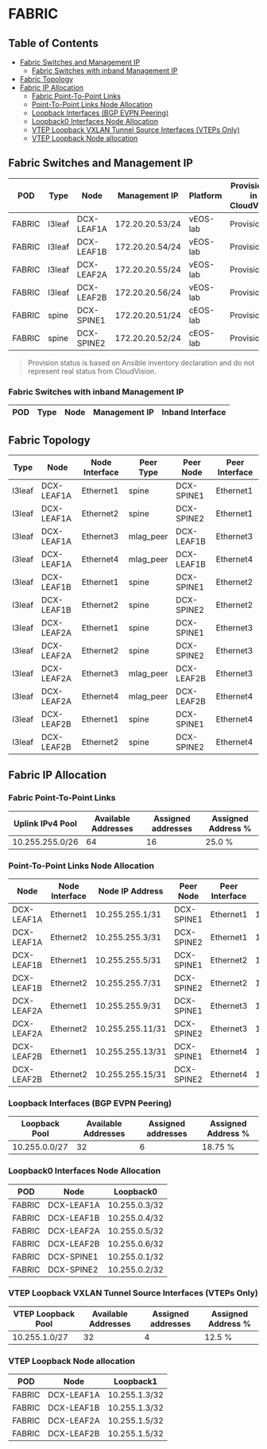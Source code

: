 # FABRIC

## Table of Contents

- [Fabric Switches and Management IP](#fabric-switches-and-management-ip)
  - [Fabric Switches with inband Management IP](#fabric-switches-with-inband-management-ip)
- [Fabric Topology](#fabric-topology)
- [Fabric IP Allocation](#fabric-ip-allocation)
  - [Fabric Point-To-Point Links](#fabric-point-to-point-links)
  - [Point-To-Point Links Node Allocation](#point-to-point-links-node-allocation)
  - [Loopback Interfaces (BGP EVPN Peering)](#loopback-interfaces-bgp-evpn-peering)
  - [Loopback0 Interfaces Node Allocation](#loopback0-interfaces-node-allocation)
  - [VTEP Loopback VXLAN Tunnel Source Interfaces (VTEPs Only)](#vtep-loopback-vxlan-tunnel-source-interfaces-vteps-only)
  - [VTEP Loopback Node allocation](#vtep-loopback-node-allocation)

## Fabric Switches and Management IP

| POD | Type | Node | Management IP | Platform | Provisioned in CloudVision | Serial Number |
| --- | ---- | ---- | ------------- | -------- | -------------------------- | ------------- |
| FABRIC | l3leaf | DCX-LEAF1A | 172.20.20.53/24 | vEOS-lab | Provisioned | - |
| FABRIC | l3leaf | DCX-LEAF1B | 172.20.20.54/24 | vEOS-lab | Provisioned | - |
| FABRIC | l3leaf | DCX-LEAF2A | 172.20.20.55/24 | vEOS-lab | Provisioned | - |
| FABRIC | l3leaf | DCX-LEAF2B | 172.20.20.56/24 | vEOS-lab | Provisioned | - |
| FABRIC | spine | DCX-SPINE1 | 172.20.20.51/24 | cEOS-lab | Provisioned | - |
| FABRIC | spine | DCX-SPINE2 | 172.20.20.52/24 | cEOS-lab | Provisioned | - |

> Provision status is based on Ansible inventory declaration and do not represent real status from CloudVision.

### Fabric Switches with inband Management IP

| POD | Type | Node | Management IP | Inband Interface |
| --- | ---- | ---- | ------------- | ---------------- |

## Fabric Topology

| Type | Node | Node Interface | Peer Type | Peer Node | Peer Interface |
| ---- | ---- | -------------- | --------- | ----------| -------------- |
| l3leaf | DCX-LEAF1A | Ethernet1 | spine | DCX-SPINE1 | Ethernet1 |
| l3leaf | DCX-LEAF1A | Ethernet2 | spine | DCX-SPINE2 | Ethernet1 |
| l3leaf | DCX-LEAF1A | Ethernet3 | mlag_peer | DCX-LEAF1B | Ethernet3 |
| l3leaf | DCX-LEAF1A | Ethernet4 | mlag_peer | DCX-LEAF1B | Ethernet4 |
| l3leaf | DCX-LEAF1B | Ethernet1 | spine | DCX-SPINE1 | Ethernet2 |
| l3leaf | DCX-LEAF1B | Ethernet2 | spine | DCX-SPINE2 | Ethernet2 |
| l3leaf | DCX-LEAF2A | Ethernet1 | spine | DCX-SPINE1 | Ethernet3 |
| l3leaf | DCX-LEAF2A | Ethernet2 | spine | DCX-SPINE2 | Ethernet3 |
| l3leaf | DCX-LEAF2A | Ethernet3 | mlag_peer | DCX-LEAF2B | Ethernet3 |
| l3leaf | DCX-LEAF2A | Ethernet4 | mlag_peer | DCX-LEAF2B | Ethernet4 |
| l3leaf | DCX-LEAF2B | Ethernet1 | spine | DCX-SPINE1 | Ethernet4 |
| l3leaf | DCX-LEAF2B | Ethernet2 | spine | DCX-SPINE2 | Ethernet4 |

## Fabric IP Allocation

### Fabric Point-To-Point Links

| Uplink IPv4 Pool | Available Addresses | Assigned addresses | Assigned Address % |
| ---------------- | ------------------- | ------------------ | ------------------ |
| 10.255.255.0/26 | 64 | 16 | 25.0 % |

### Point-To-Point Links Node Allocation

| Node | Node Interface | Node IP Address | Peer Node | Peer Interface | Peer IP Address |
| ---- | -------------- | --------------- | --------- | -------------- | --------------- |
| DCX-LEAF1A | Ethernet1 | 10.255.255.1/31 | DCX-SPINE1 | Ethernet1 | 10.255.255.0/31 |
| DCX-LEAF1A | Ethernet2 | 10.255.255.3/31 | DCX-SPINE2 | Ethernet1 | 10.255.255.2/31 |
| DCX-LEAF1B | Ethernet1 | 10.255.255.5/31 | DCX-SPINE1 | Ethernet2 | 10.255.255.4/31 |
| DCX-LEAF1B | Ethernet2 | 10.255.255.7/31 | DCX-SPINE2 | Ethernet2 | 10.255.255.6/31 |
| DCX-LEAF2A | Ethernet1 | 10.255.255.9/31 | DCX-SPINE1 | Ethernet3 | 10.255.255.8/31 |
| DCX-LEAF2A | Ethernet2 | 10.255.255.11/31 | DCX-SPINE2 | Ethernet3 | 10.255.255.10/31 |
| DCX-LEAF2B | Ethernet1 | 10.255.255.13/31 | DCX-SPINE1 | Ethernet4 | 10.255.255.12/31 |
| DCX-LEAF2B | Ethernet2 | 10.255.255.15/31 | DCX-SPINE2 | Ethernet4 | 10.255.255.14/31 |

### Loopback Interfaces (BGP EVPN Peering)

| Loopback Pool | Available Addresses | Assigned addresses | Assigned Address % |
| ------------- | ------------------- | ------------------ | ------------------ |
| 10.255.0.0/27 | 32 | 6 | 18.75 % |

### Loopback0 Interfaces Node Allocation

| POD | Node | Loopback0 |
| --- | ---- | --------- |
| FABRIC | DCX-LEAF1A | 10.255.0.3/32 |
| FABRIC | DCX-LEAF1B | 10.255.0.4/32 |
| FABRIC | DCX-LEAF2A | 10.255.0.5/32 |
| FABRIC | DCX-LEAF2B | 10.255.0.6/32 |
| FABRIC | DCX-SPINE1 | 10.255.0.1/32 |
| FABRIC | DCX-SPINE2 | 10.255.0.2/32 |

### VTEP Loopback VXLAN Tunnel Source Interfaces (VTEPs Only)

| VTEP Loopback Pool | Available Addresses | Assigned addresses | Assigned Address % |
| ------------------ | ------------------- | ------------------ | ------------------ |
| 10.255.1.0/27 | 32 | 4 | 12.5 % |

### VTEP Loopback Node allocation

| POD | Node | Loopback1 |
| --- | ---- | --------- |
| FABRIC | DCX-LEAF1A | 10.255.1.3/32 |
| FABRIC | DCX-LEAF1B | 10.255.1.3/32 |
| FABRIC | DCX-LEAF2A | 10.255.1.5/32 |
| FABRIC | DCX-LEAF2B | 10.255.1.5/32 |
